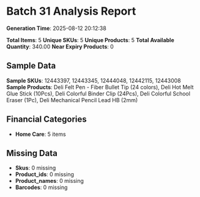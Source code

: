# Batch 31 Analysis Report

**Generation Time**: 2025-08-12 20:12:38

**Total Items**: 5
**Unique SKUs**: 5
**Unique Products**: 5
**Total Available Quantity**: 340.00
**Near Expiry Products**: 0

## Sample Data
**Sample SKUs**: 12443397, 12443345, 12444048, 12442115, 12443008
**Sample Products**: Deli Felt Pen - Fiber Bullet Tip (24 colors), Deli Hot Melt Glue Stick (10Pcs), Deli Colorful Binder Clip (24Pcs), Deli Colorful School Eraser (1Pc), Deli Mechanical Pencil Lead HB (2mm)

## Financial Categories
- **Home Care**: 5 items

## Missing Data
- **Skus**: 0 missing
- **Product_ids**: 0 missing
- **Product_names**: 0 missing
- **Barcodes**: 0 missing
